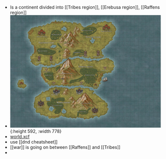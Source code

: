 - Is a continent divided into [[Tribes region]], [[Erebusa region]], [[Raffens region]]
- ![world.jpg](../assets/world_1727967714617_0.jpg){:height 592, :width 778}
- [world.xcf](../assets/world_1727967754020_0.xcf)
- use [[dnd cheatsheet]]
- [[war]] is going on between [[Raffens]] and [[Tribes]]
-